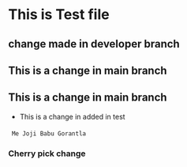# This is Test file
## change made in developer branch
## This is a change in main branch
## This is a change in main branch

* This is a change in added in test 
####

``` Me Joji Babu Gorantla```

### Cherry pick change